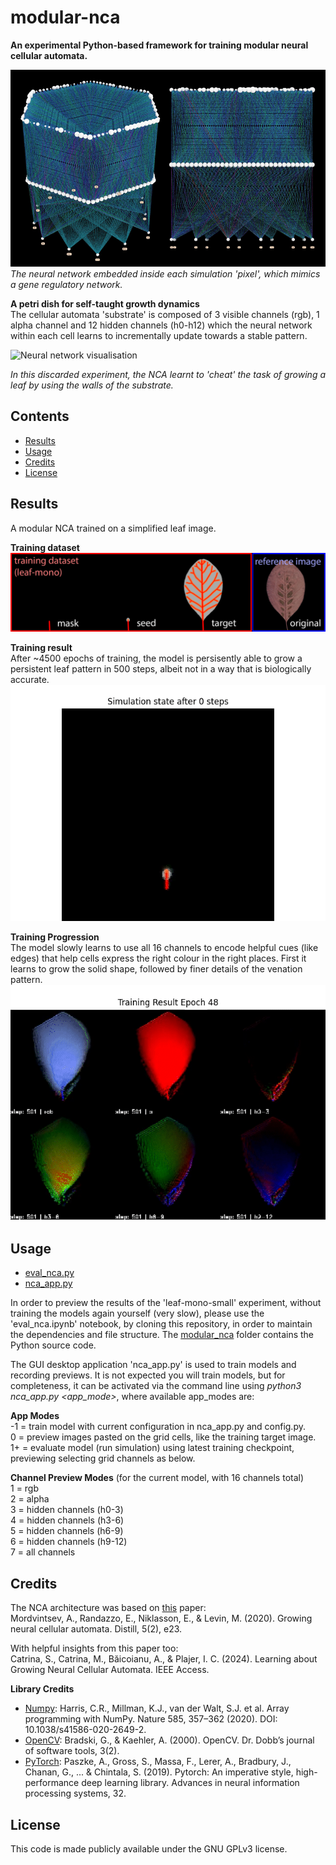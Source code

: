 # modular-nca
**An experimental Python-based framework for training modular neural cellular automata.**

 ![Neural network visualisation](https://github.com/paveworkshop/modular-nca/blob/main/previews/neural-network.png)  
_The neural network embedded inside each simulation 'pixel', which mimics a gene regulatory network._
 
**A petri dish for self-taught growth dynamics**  
The cellular automata 'substrate' is composed of 3 visible channels (rgb), 1 alpha channel and 12 hidden channels (h0-h12) which the neural network within each cell learns to incrementally update towards a stable pattern.  

![Neural network visualisation](https://github.com/paveworkshop/modular-nca/blob/main/previews/hex-leaf-mono-7-0-64-16-9241-3826-1721073373.gif)  

_In this discarded experiment, the NCA learnt to 'cheat' the task of growing a leaf by using the walls of the substrate._

## Contents
- [Results](#Results)
- [Usage](#Usage)
- [Credits](#Credits)
- [License](#License)

## Results
A modular NCA trained on a simplified leaf image.  

**Training dataset**  
 ![Leaf training set](https://github.com/paveworkshop/modular-nca/blob/main/training_datasets/leaf-mono-thumbnail.png)
 
**Training result**  
After ~4500 epochs of training, the model is persisently able to grow a persistent leaf pattern in 500 steps, albeit not in a way that is biologically accurate.  
![Leaf training result](https://github.com/paveworkshop/modular-nca/blob/main/previews/leaf-mono-small-training-result-visible.gif)

**Training Progression**  
The model slowly learns to use all 16 channels to encode helpful cues (like edges) that help cells express the right colour in the right places. First it learns to grow the solid shape, followed by finer details of the venation pattern.  
![Leaf training progression](https://github.com/paveworkshop/modular-nca/blob/main/previews/leaf-mono-small-training-progression-all.gif)

## Usage
- [eval_nca.py](eval_nca.ipynb)
- [nca_app.py](nca_app.py)

In order to preview the results of the 'leaf-mono-small' experiment, without training the models again yourself (very slow), please use the 'eval_nca.ipynb' notebook, by cloning this repository, in order to maintain the dependencies and file structure.
The [modular_nca](modular_nca) folder contains the Python source code.

The GUI desktop application 'nca_app.py' is used to train models and recording previews. It is not expected you will train models, but for completeness, it can be activated via the command line using _python3 nca_app.py <app_mode>_, where available app_modes are:

**App Modes**  
-1 = train model with current configuration in nca_app.py and config.py.  
0 = preview images pasted on the grid cells, like the training target image.  
1+ = evaluate model (run simulation) using latest training checkpoint, previewing selecting grid channels as below.  

**Channel Preview Modes** (for the current model, with 16 channels total)   
1 = rgb   
2 = alpha  
3 = hidden channels (h0-3)    
4 = hidden channels (h3-6)  
5 = hidden channels (h6-9)  
6 = hidden channels (h9-12)  
7 = all channels  

## Credits
The NCA architecture was based on [this](https://distill.pub/2020/growing-ca/) paper:  
Mordvintsev, A., Randazzo, E., Niklasson, E., & Levin, M. (2020). Growing neural cellular automata. Distill, 5(2), e23. 

With helpful insights from this paper too:  
Catrina, S., Catrina, M., Băicoianu, A., & Plajer, I. C. (2024). Learning about Growing Neural Cellular Automata. IEEE Access.

**Library Credits**
- [Numpy](https://numpy.org/): Harris, C.R., Millman, K.J., van der Walt, S.J. et al. Array programming with NumPy. Nature 585, 357–362 (2020). DOI: 10.1038/s41586-020-2649-2.
- [OpenCV](https://opencv.org/): Bradski, G., & Kaehler, A. (2000). OpenCV. Dr. Dobb’s journal of software tools, 3(2).
- [PyTorch](https://pytorch.org/): Paszke, A., Gross, S., Massa, F., Lerer, A., Bradbury, J., Chanan, G., ... & Chintala, S. (2019). Pytorch: An imperative style, high-performance deep learning library. Advances in neural information processing systems, 32.
## License
This code is made publicly available under the GNU GPLv3 license.
